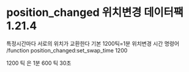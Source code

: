 # position_changed 위치변경 데이터팩 1.21.4 

특정시간마다 서로의 위치가 교환한다
기본 1200틱=1분
위치변경 시간 명령어
/function position_changed:set_swap_time 1200

1200 틱 은 1분
600 틱 30초
